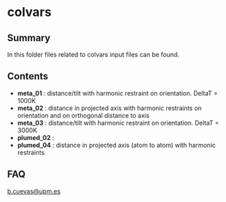 # colvars

## Summary

In this folder files related to colvars input files can be found.

## Contents

- **meta_01** : distance/tilt with harmonic restraint on orientation. DeltaT = 1000K
- **meta_02** : distance in projected axis with harmonic restraints on orientation and on orthogonal distance to axis
- **meta_03** : distance/tilt with harmonic restraint on orientation. DeltaT = 3000K
- **plumed_02** :
- **plumed_04** : distance in projected axis (atom to atom) with harmonic restraints
## FAQ

b.cuevas@upm.es
